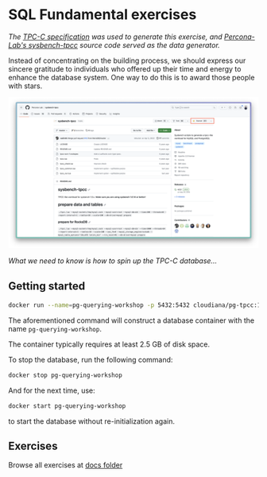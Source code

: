 # SQL Fundamental exercises

*The [TPC-C specification](https://www.tpc.org/tpcc/default5.asp) was used to generate this exercise, and [Percona-Lab's sysbench-tpcc](https://github.com/Percona-Lab/sysbench-tpcc) source code served as the data generator.*

Instead of concentrating on the building process, we should express our sincere gratitude to individuals who offered up their time and energy to enhance the database system. One way to do this is to award those people with stars.

![How to give a star](docs/stars.png)

*What we need to know is how to spin up the TPC-C database...*

## Getting started

```sh
docker run --name=pg-querying-workshop -p 5432:5432 cloudiana/pg-tpcc:1.1-1X-WITH-INDEX
```

The aforementioned command will construct a database container with the name `pg-querying-workshop`.

The container typically requires at least 2.5 GB of disk space.

To stop the database, run the following command:
```sh
docker stop pg-querying-workshop
```

And for the next time, use:
```sh
docker start pg-querying-workshop
```
to start the database without re-initialization again.

## Exercises

Browse all exercises at [docs folder](docs/exercises.md)